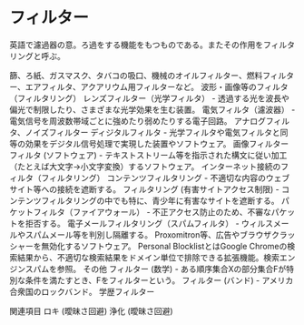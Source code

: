 # フィルター

英語で濾過器の意。ろ過をする機能をもつものである。またその作用をフィルタリングと呼ぶ。

篩、ろ紙、ガスマスク、タバコの吸口、機械のオイルフィルター、燃料フィルター、エアフィルタ、アクアリウム用フィルターなど。
波形・画像等のフィルタ（フィルタリング）
レンズフィルター（光学フィルタ） - 透過する光を波長や偏光で制限したり、さまざまな光学効果を生む装置。
電気フィルタ（濾波器） - 電気信号を周波数帯域ごとに強めたり弱めたりする電子回路。
アナログフィルタ、ノイズフィルター
ディジタルフィルタ - 光学フィルタや電気フィルタと同等の効果をデジタル信号処理で実現した装置やソフトウェア。
画像フィルター
フィルタ (ソフトウェア) - テキストストリーム等を指示された構文に従い加工（たとえば大文字→小文字変換）するソフトウェア。
インターネット接続のフィルタ（フィルタリング）
コンテンツフィルタリング - 不適切な内容のウェブサイト等への接続を遮断する。
フィルタリング (有害サイトアクセス制限) - コンテンツフィルタリングの中でも特に、青少年に有害なサイトを遮断する。
パケットフィルタ（ファイアウォール） - 不正アクセス防止のため、不審なパケットを拒否する。
電子メールフィルタリング（スパムフィルタ） - ウィルスメールやスパムメール等を判別し隔離する。
Proxomitron等、広告やブラウザクラッシャーを無効化するソフトウェア。
Personal BlocklistとはGoogle Chromeの検索結果から、不適切な検索結果をドメイン単位で排除できる拡張機能。検索エンジンスパムを参照。
その他
フィルター (数学) - ある順序集合Xの部分集合Fが特別な条件を満たすとき、Fをフィルターという。
フィルター (バンド) - アメリカ合衆国のロックバンド。
学歴フィルター

関連項目
ロキ (曖昧さ回避)
浄化 (曖昧さ回避)